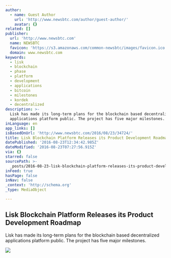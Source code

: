 ```yaml
---
author:
  - name: Guest Author
    url: 'http://www.newsbtc.com/author/guest-author/'
    avatar: {}
related: []
publisher:
  url: 'http://www.newsbtc.com'
  name: NEWSBTC
  favicon: 'https://s3.amazonaws.com/common-newsbtc/images/favicon.ico'
  domain: www.newsbtc.com
keywords:
  - lisk
  - blockchain
  - phase
  - platform
  - development
  - applications
  - bitcoin
  - milestones
  - kordek
  - decentralized
description: >-
  Lisk has made its long-term plans for the blockchain based decentralized
  applications platform public. The project has five major milestones.
inLanguage: en
app_links: []
isBasedOnUrl: 'http://www.newsbtc.com/2016/08/23/34724/'
title: Lisk Blockchain Platform Releases its Product Development Roadmap
datePublished: '2016-08-23T12:34:42.985Z'
dateModified: '2016-08-23T07:27:56.915Z'
via: {}
starred: false
sourcePath: >-
  _posts/2016-08-23-lisk-blockchain-platform-releases-its-product-development-ro.md
inFeed: true
hasPage: false
inNav: false
_context: 'http://schema.org'
_type: MediaObject

---
```

<article style=""><h1>Lisk Blockchain Platform Releases its Product Development Roadmap</h1><p>Lisk has made its long-term plans for the blockchain based decentralized applications platform public. The project has five major milestones.</p><img src="http://s3.amazonaws.com/main-newsbtc-images/2016/06/30160547/Lisk-logo-2-1080x675.jpg" /></article>